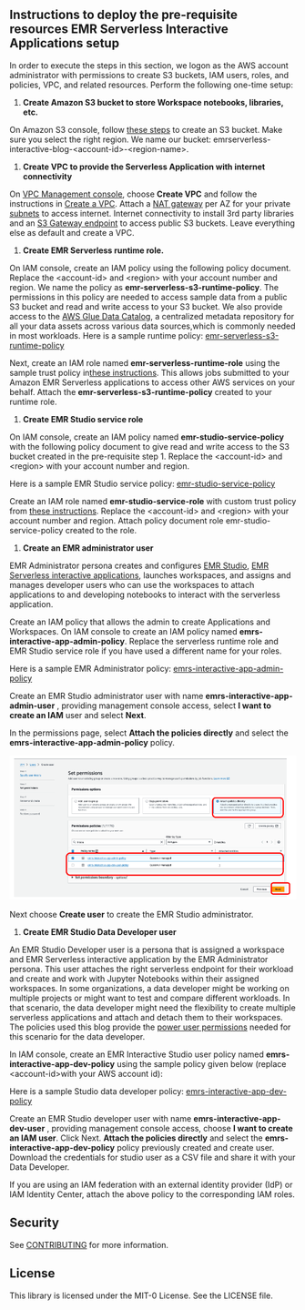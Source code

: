 
## Instructions to deploy the pre-requisite resources EMR Serverless Interactive Applications setup

In order to execute the steps in this section, we logon as the AWS account administrator with permissions to create S3 buckets, IAM users, roles, and policies, VPC, and related resources. Perform the following one-time setup:

1. **Create Amazon S3 bucket to store Workspace notebooks, libraries, etc.**

On Amazon S3 console, follow [these steps](https://docs.aws.amazon.com/AmazonS3/latest/userguide/creating-bucket.html) to create an S3 bucket. Make sure you select the right region. We name our bucket: emrserverless-interactive-blog-\<account-id\>-\<region-name\>.

1. **Create VPC to provide the Serverless Application with internet connectivity**

On [VPC Management console](http://console.aws.amazon.com/vpcconsole), choose **Create VPC** and follow the instructions in [Create a VPC](https://docs.aws.amazon.com/vpc/latest/userguide/create-vpc.html). Attach a [NAT gateway](https://docs.aws.amazon.com/vpc/latest/userguide/vpc-nat-gateway.html) per AZ for your private [subnets](https://docs.aws.amazon.com/vpc/latest/userguide/configure-subnets.html) to access internet. Internet connectivity to install 3rd party libraries and an [S3 Gateway endpoint](https://docs.aws.amazon.com/vpc/latest/privatelink/vpc-endpoints-s3.html) to access public S3 buckets. Leave everything else as default and create a VPC.

1. **Create EMR Serverless runtime role.**

On IAM console, create an IAM policy using the following policy document. Replace the \<account-id\> and \<region\> with your account number and region. We name the policy as **emr-serverless-s3-runtime-policy**. The permissions in this policy are needed to access sample data from a public S3 bucket and read and write access to your S3 bucket. We also provide access to the [AWS Glue Data Catalog](https://docs.aws.amazon.com/glue/latest/dg/catalog-and-crawler.html), a centralized metadata repository for all your data assets across various data sources,which is commonly needed in most workloads. 
Here is a sample runtime policy: [emr-serverless-s3-runtime-policy](iam-policies/emr-serverless-s3-runtime-policy.json)

Next, create an IAM role named **emr-serverless-runtime-role** using the sample trust policy in[these instructions](https://docs.aws.amazon.com/emr/latest/EMR-Serverless-UserGuide/getting-started.html#gs-runtime-role). This allows jobs submitted to your Amazon EMR Serverless applications to access other AWS services on your behalf. Attach the **emr-serverless-s3-runtime-policy** created to your runtime role.

1. **Create EMR Studio service role**

On IAM console, create an IAM policy named **emr-studio-service-policy** with the following policy document to give read and write access to the S3 bucket created in the pre-requisite step 1. Replace the \<account-id\> and \<region\> with your account number and region.

Here is a sample EMR Studio service policy: [emr-studio-service-policy](iam-policies/emr-studio-service-policy.json)

Create an IAM role named **emr-studio-service-role** with custom trust policy from [these instructions](https://docs.aws.amazon.com/emr/latest/EMR-Serverless-UserGuide/using-service-linked-roles.html). Replace the \<account-id\> and \<region\> with your account number and region. Attach policy document role emr-studio-service-policy created to the role.

1. **Create an EMR administrator user**

EMR Administrator persona creates and configures [EMR Studio](https://docs.aws.amazon.com/emr/latest/ManagementGuide/emr-studio-configure.html), [EMR Serverless interactive applications](https://docs.aws.amazon.com/emr/latest/EMR-Serverless-UserGuide/studio.html), launches workspaces, and assigns and manages developer users who can use the workspaces to attach applications to and developing notebooks to interact with the serverless application.

Create an IAM policy that allows the admin to create Applications and Workspaces. On IAM console to create an IAM policy named **emrs-interactive-app-admin-policy**. Replace the serverless runtime role and EMR Studio service role if you have used a different name for your roles.

Here is a sample EMR Administrator policy: [emrs-interactive-app-admin-policy](iam-policies/emrs-interactive-app-admin-policy.json)

Create an EMR Studio administrator user with name **emrs-interactive-app-admin-user** , providing management console access, select **I want to create an IAM** user and select **Next**.

In the permissions page, select **Attach the policies directly** and select the **emrs-interactive-app-admin-policy** policy.

![images/attach-policy-to-studio-admin-iam-user.png](images/attach-policy-to-studio-admin-iam-user.png)

Next choose **Create user** to create the EMR Studio administrator.

1. **Create EMR Studio Data Developer user**

An EMR Studio Developer user is a persona that is assigned a workspace and EMR Serverless interactive application by the EMR Administrator persona. This user attaches the right serverless endpoint for their workload and create and work with Jupyter Notebooks within their assigned workspaces. In some organizations, a data developer might be working on multiple projects or might want to test and compare different workloads. In that scenario, the data developer might need the flexibility to create multiple serverless applications and attach and detach them to their workspaces. The policies used this blog provide the [power user permissions](https://docs.aws.amazon.com/emr/latest/EMR-Serverless-UserGuide/security-iam-user-access-policies.html) needed for this scenario for the data developer.

In IAM console, create an EMR Interactive Studio user policy named **emrs-interactive-app-dev-policy** using the sample policy given below (replace \<account-id\>with your AWS account id):

Here is a sample Studio data developer policy: [emrs-interactive-app-dev-policy](iam-policies/emrs-interactive-app-dev-policy.json)

Create an EMR Studio developer user with name **emrs-interactive-app-dev-user** , providing management console access, choose **I want to create an IAM user**. Click Next. **Attach the policies directly** and select the **emrs-interactive-app-dev-policy** policy previously created and create user. Download the credentials for studio user as a CSV file and share it with your Data Developer.

If you are using an IAM federation with an external identity provider (IdP) or IAM Identity Center, attach the above policy to the corresponding IAM roles.

## Security

See [CONTRIBUTING](CONTRIBUTING.md#security-issue-notifications) for more information.

## License

This library is licensed under the MIT-0 License. See the LICENSE file.

